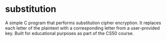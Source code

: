 # substitution
 A simple C program that performs substitution cipher encryption. It replaces each letter of the plaintext with a corresponding letter from a user-provided key. Built for educational purposes as part of the CS50 course.
